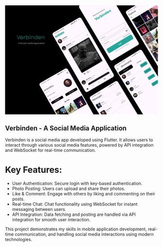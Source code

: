  ![Image Alt](https://github.com/devanandhhh/Verbinden/blob/abe82f1bb68833816a5f907c0550049e6b63bfe3/Thumbnail.png)

## Verbinden - A Social Media Application
Verbinden is a social media app developed using Flutter. It allows users to interact through various social media features, powered by API integration and WebSocket for real-time communication.

# Key Features:
* User Authentication: Secure login with key-based authentication.
* Photo Posting: Users can upload and share their photos.
* Like & Comment: Engage with others by liking and commenting on their posts.
* Real-time Chat: Chat functionality using WebSocket for instant messaging between users.
* API Integration: Data fetching and posting are handled via API integration for smooth user interaction.
  
This project demonstrates my skills in mobile application development, real-time communication, and handling social media interactions using modern technologies.



